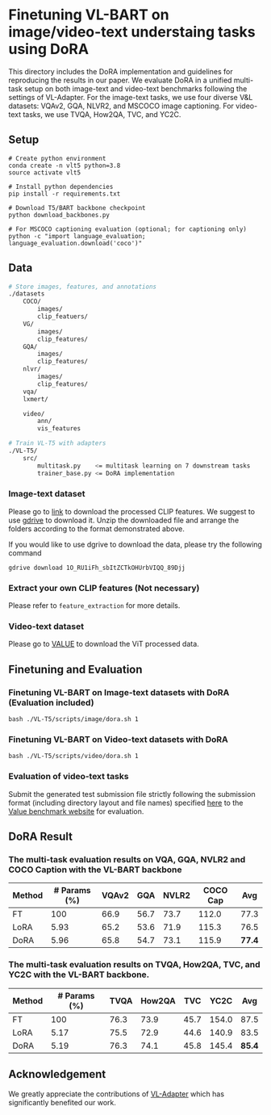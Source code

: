# Finetuning VL-BART on image/video-text understaing tasks using DoRA

This directory includes the DoRA implementation and guidelines for reproducing the results in our paper.
We evaluate DoRA in a unified multi-task
setup on both image-text and video-text benchmarks following the settings of VL-Adapter. For the image-text tasks, we use four diverse V&L datasets: VQAv2, GQA, NLVR2, and MSCOCO image captioning. For video-text tasks, we use TVQA, How2QA, TVC, and YC2C. 

## Setup
```
# Create python environment
conda create -n vlt5 python=3.8
source activate vlt5

# Install python dependencies
pip install -r requirements.txt

# Download T5/BART backbone checkpoint
python download_backbones.py

# For MSCOCO captioning evaluation (optional; for captioning only)
python -c "import language_evaluation; language_evaluation.download('coco')"
```

## Data
```bash
# Store images, features, and annotations
./datasets
    COCO/
        images/
        clip_featuers/
    VG/
        images/
        clip_features/
    GQA/
        images/
        clip_features/
    nlvr/
        images/
        clip_features/
    vqa/
    lxmert/

    video/
        ann/
        vis_features

# Train VL-T5 with adapters
./VL-T5/
    src/
        multitask.py    <= multitask learning on 7 downstream tasks
        trainer_base.py <= DoRA implementation
```

### Image-text dataset
Please go to [link](https://drive.google.com/file/d/1O_RU1iFh_sbItZCTkOHUrbVIQQ_89Djj/view?usp=sharing) to download the processed CLIP features. We suggest to use [gdrive](https://github.com/prasmussen/gdrive) to download it. Unzip the downloaded file and arrange the folders according to the format demonstrated above.

If you would like to use dgrive to download the data, please try the following command

```
gdrive download 1O_RU1iFh_sbItZCTkOHUrbVIQQ_89Djj
```

### Extract your own CLIP features (Not necessary)
Please refer to `feature_extraction` for more details.

### Video-text dataset
Please go to [VALUE](https://github.com/VALUE-Leaderboard/DataRelease) to download the ViT processed data.

## Finetuning and Evaluation
### Finetuning VL-BART on Image-text datasets with DoRA (Evaluation included)
```
bash ./VL-T5/scripts/image/dora.sh 1
```
### Finetuning VL-BART on Video-text datasets with DoRA
```
bash ./VL-T5/scripts/video/dora.sh 1
```
### Evaluation of video-text tasks
Submit the generated test submission file strictly following the submission format (including directory layout and file names) specified [here](https://github.com/VALUE-Leaderboard/EvaluationTools) to the [Value benchmark website](https://value-benchmark.github.io/#:~:text=What%20is%20VALUE%3F,understanding%20both%20video%20and%20subtitles.) for evaluation.

## DoRA Result

### The multi-task evaluation results on VQA, GQA, NVLR2 and COCO Caption with the VL-BART backbone
| Method               |  # Params (%) | VQAv2 | GQA | NVLR2 | COCO Cap | Avg  |
|-----------------------|---------|--------|--------|-------------|--------------|---------|
| FT | 100 | 66.9 |56.7 | 73.7 |112.0| 77.3|
| LoRA | 5.93 |65.2 |53.6| 71.9| 115.3| 76.5|
| DoRA | 5.96 | 65.8 |54.7 |73.1 |115.9 | **77.4** |


### The multi-task evaluation results on TVQA, How2QA, TVC, and YC2C with the VL-BART backbone.
| Method                 |  # Params (%) |  TVQA | How2QA| TVC| YC2C | Avg  |
|-----------------------|---------|--------|--------|-------------|--------------|---------|
| FT | 100 | 76.3 | 73.9| 45.7| 154.0 | 87.5|
| LoRA | 5.17 | 75.5 | 72.9 | 44.6 | 140.9 | 83.5|
| DoRA | 5.19 |  76.3 | 74.1 | 45.8 | 145.4 | **85.4** |


## Acknowledgement
We greatly appreciate the contributions of [VL-Adapter](https://github.com/ylsung/VL_adapter) which has significantly benefited our work.